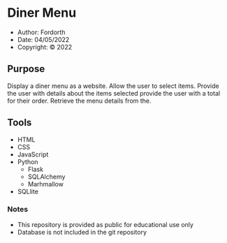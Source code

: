 # Diner Menu

- Author: Fordorth
- Date: 04/05/2022
- Copyright: &copy; 2022

## Purpose

Display a diner menu as a website.
Allow the user to select items.
Provide the user with details about the items selected
provide the user with a total for their order.
Retrieve the menu details from the.

## Tools

- HTML
- CSS
- JavaScript
- Python
  - Flask
  - SQLAlchemy
  - Marhmallow
- SQLlite

### Notes

- This repository is provided as public for educational use only
- Database is not included in the git repository
